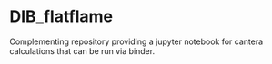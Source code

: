 # DIB_flatflame
Complementing repository providing a jupyter notebook for cantera calculations that can be run via binder.
